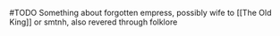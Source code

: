 #TODO 
Something about forgotten empress, possibly wife to [[The Old King]] or smtnh, also revered through folklore 
